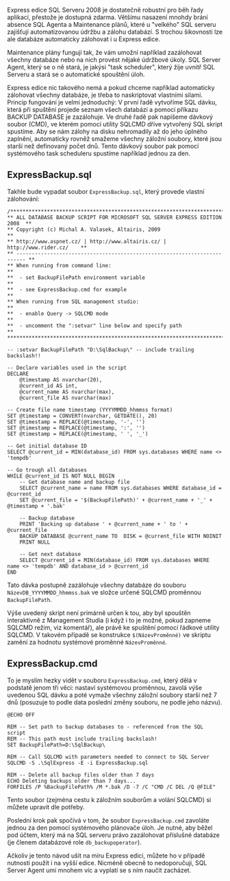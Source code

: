 <!-- dcterms:identifier = aspnetcz#249 -->
<!-- dcterms:title = Automatizovaná záloha všech databází na SQL Express -->
<!-- dcterms:abstract = Express edice SQL Serveru 2008 je dostatečně robustní pro běh řady aplikací, přestože je dostupná zdarma. Většímu nasazení mnohdy brání absence SQL Agenta a Maintenance plánů, které u "velkého" SQL serveru zajišťují automatizovanou údržbu a zálohu databází. S trochou šikovnosti lze ale databáze automaticky zálohovat i u Express edice. -->
<!-- np9:categoryId = 1 -->
<!-- x4w:category = IT -->
<!-- np9:authorId = 1 -->
<!-- np9:authorEmail = michal.valasek@altairis.cz -->
<!-- dcterms:creator = Michal Altair Valášek -->
<!-- dcterms:created = 2009-12-25T22:54:22.793+01:00 -->
<!-- dcterms:dateAccepted = 2009-12-25T22:54:22.793+01:00 -->

Express edice SQL Serveru 2008 je dostatečně robustní pro běh řady aplikací, přestože je dostupná zdarma. Většímu nasazení mnohdy brání absence SQL Agenta a Maintenance plánů, které u "velkého" SQL serveru zajišťují automatizovanou údržbu a zálohu databází. S trochou šikovnosti lze ale databáze automaticky zálohovat i u Express edice.

Maintenance plány fungují tak, že vám umožní například zazálohovat všechny databáze nebo na nich provést nějaké údržbové úkoly. SQL Server Agent, který se o ně stará, je jakýsi "task scheduler", který žije uvnitř SQL Serveru a stará se o automatické spouštění úloh.

Express edice nic takového nemá a pokud chceme například automaticky zálohovat všechny databáze, je třeba to naskriptovat vlastními silami. Princip fungování je velmi jednoduchý: V první řadě vytvoříme SQL dávku, která při spuštění projede seznam všech databází a pomocí příkazu BACKUP DATABASE je zazálohuje. Ve druhé řadě pak napíšeme dávkový soubor (CMD), ve kterém pomocí utility SQLCMD dříve vytvořený SQL skript spustíme. Aby se nám zálohy na disku nehromadily až do jeho úplného zaplnění, automaticky rovněž smažeme všechny záložní soubory, které jsou starší než definovaný počet dnů. Tento dávkový soubor pak pomocí systémového task scheduleru spustíme například jednou za den.

## ExpressBackup.sql

Takhle bude vypadat soubor `ExpressBackup.sql`, který provede vlastní zálohování:

    /******************************************************************************
    ** ALL DATABASE BACKUP SCRIPT FOR MICROSOFT SQL SERVER EXPRESS EDITION 2008  **
    ** Copyright (c) Michal A. Valasek, Altairis, 2009                           **
    ** http://www.aspnet.cz/ | http://www.altairis.cz/ | http://www.rider.cz/    **
    ** ------------------------------------------------------------------------- **
    ** When running from command line:                                           **
    **  - set BackupFilePath environment variable                                **
    **  - see ExpressBackup.cmd for example                                      **
    ** When running from SQL management studio:                                  **
    **  - enable Query -> SQLCMD mode                                            **
    **  - uncomment the ":setvar" line below and specify path                    **
    ******************************************************************************/

    -- :setvar BackupFilePath "D:\SqlBackup\" -- include trailing backslash!!

    -- Declare variables used in the script
    DECLARE
        @timestamp AS nvarchar(20),
        @current_id AS int,
        @current_name AS nvarchar(max),
        @current_file AS nvarchar(max)

    -- Create file name timestamp (YYYYMMDD_hhmmss format)
    SET @timestamp = CONVERT(nvarchar, GETDATE(), 20)
    SET @timestamp = REPLACE(@timestamp, '-', '')
    SET @timestamp = REPLACE(@timestamp, ':', '')
    SET @timestamp = REPLACE(@timestamp, ' ', '_')

    -- Get initial database ID
    SELECT @current_id = MIN(database_id) FROM sys.databases WHERE name <> 'tempdb'

    -- Go trough all databases
    WHILE @current_id IS NOT NULL BEGIN
        -- Get database name and backup file
        SELECT @current_name = name FROM sys.databases WHERE database_id = @current_id
        SET @current_file = '$(BackupFilePath)' + @current_name + '_' + @timestamp + '.bak'
        
        -- Backup database
        PRINT 'Backing up database ' + @current_name + ' to ' + @current_file
        BACKUP DATABASE @current_name TO  DISK = @current_file WITH NOINIT
        PRINT NULL
        
        -- Get next database
        SELECT @current_id = MIN(database_id) FROM sys.databases WHERE name <> 'tempdb' AND database_id > @current_id
    END

Tato dávka postupně zazálohuje všechny databáze do souboru `NázevDB_YYYYMMDD_hhmmss.bak` ve složce určené SQLCMD proměnnou `BackupFilePath`. 

Výše uvedený skript není primárně určen k tou, aby byl spouštěn interaktivně z Management Studia (i když i to je možné, pokud zapneme SQLCMD režim, viz komentář), ale právě ke spuštění pomocí řádkové utility SQLCMD. V takovém případě se konstrukce `$(NázevProměnné)` ve skriptu zamění za hodnotu systémové proměnné `NázevProměnné`.

## ExpressBackup.cmd

To je myslím hezky vidět v souboru `ExpressBackup.cmd`, který dělá v podstatě jenom tři věci: nastaví systémovou proměnnou, zavolá výše uvedenou SQL dávku a poté vymaže všechny záložní soubory starší než 7 dnů (posuzuje to podle data poslední změny souboru, ne podle jeho názvu).

    @ECHO OFF

    REM -- Set path to backup databases to - referenced from the SQL script
    REM -- This path must include trailing backslash!
    SET BackupFilePath=D:\SqlBackup\
    
    REM -- Call SQLCMD with parameters needed to connect to SQL Server
    SQLCMD -S .\SqlExpress -E -i ExpressBackup.sql
    
    REM -- Delete all backup files older than 7 days
    ECHO Deleting backups older than 7 days...
    FORFILES /P %BackupFilePath% /M *.bak /D -7 /C "CMD /C DEL /Q @FILE"

Tento soubor (zejména cestu k záložním souborům a volání SQLCMD) si můžete upravit dle potřeby.

Poslední krok pak spočívá v tom, že soubor `ExpressBackup.cmd` zavoláte jednou za den pomocí systémového plánovače úloh. Je nutné, aby běžel pod účtem, který má na SQL serveru právo zazálohovat příslušné databáze (je členem databázové role `db_backupoperator`).

Ačkoliv je tento návod ušit na míru Express edici, můžete ho v případě nutnosti použít i na vyšší edice. Nicméně obecně to nedoporučuji, SQL Server Agent umí mnohem víc a vyplatí se s ním naučit zacházet.